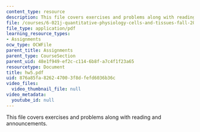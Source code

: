 ```yaml
---
content_type: resource
description: This file covers exercises and problems along with reading and announcements.
file: /courses/6-021j-quantitative-physiology-cells-and-tissues-fall-2004/876a85fa826247003f8dfefd6036b36c_hw5.pdf
file_type: application/pdf
learning_resource_types:
- Assignments
ocw_type: OCWFile
parent_title: Assignments
parent_type: CourseSection
parent_uid: 48e1f949-ef2c-c114-6b8f-a7c4f1f23a65
resourcetype: Document
title: hw5.pdf
uid: 876a85fa-8262-4700-3f8d-fefd6036b36c
video_files:
  video_thumbnail_file: null
video_metadata:
  youtube_id: null
---
```

This file covers exercises and problems along with reading and announcements.

